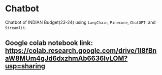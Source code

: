 # Chatbot

Chatbot of INDIAN Budget(23-24) using `LangChain`, `Pinecone`, `ChatGPT`, and `Streamlit`.

Google colab notebook link: https://colab.research.google.com/drive/1l8fBnaW8MUm4gJd6dxzhmAb6636lvLOM?usp=sharing
--
